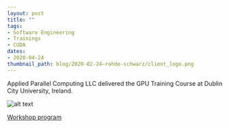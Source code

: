 ```yaml
---
layout: post
title: ""
tags:
- Software Engineering
- Trainings
- CUDA
dates:
- 2020-04-24
thumbnail_path: blog/2020-02-24–rohde-schwarz/client_logo.png
---
```


Applied Parallel Computing LLC delivered the GPU Training Course at Dublin City University, Ireland.

![alt text](\assets\img\blog\2020-02-24–rohde-schwarz/client_logo.png "Logo Title Text 1")

[Workshop program](\assets\img\blog\2020-02-24–rohde-schwarz\program.pdf)